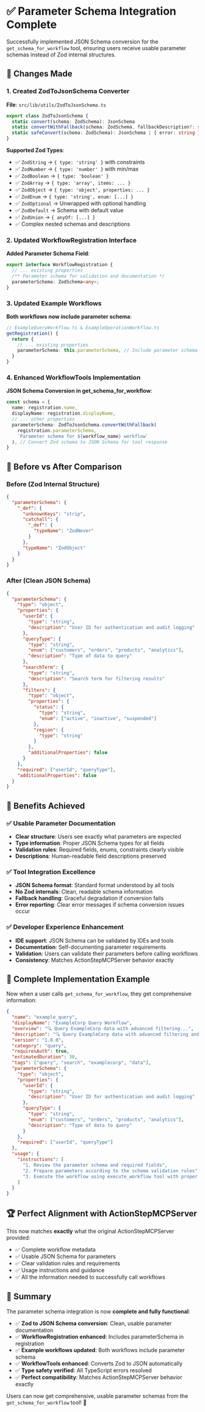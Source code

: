 # ✅ **Parameter Schema Integration Complete**

Successfully implemented JSON Schema conversion for the `get_schema_for_workflow` tool, ensuring users receive usable parameter schemas instead of Zod internal structures.

## 🔧 **Changes Made**

### **1. Created ZodToJsonSchema Converter**

**File**: `src/lib/utils/ZodToJsonSchema.ts`

```typescript
export class ZodToJsonSchema {
  static convert(schema: ZodSchema): JsonSchema
  static convertWithFallback(schema: ZodSchema, fallbackDescription?: string): JsonSchema
  static safeConvert(schema: ZodSchema): JsonSchema | { error: string }
}
```

**Supported Zod Types**:
- ✅ `ZodString` → `{ type: 'string' }` with constraints
- ✅ `ZodNumber` → `{ type: 'number' }` with min/max
- ✅ `ZodBoolean` → `{ type: 'boolean' }`
- ✅ `ZodArray` → `{ type: 'array', items: ... }`
- ✅ `ZodObject` → `{ type: 'object', properties: ... }`
- ✅ `ZodEnum` → `{ type: 'string', enum: [...] }`
- ✅ `ZodOptional` → Unwrapped with optional handling
- ✅ `ZodDefault` → Schema with default value
- ✅ `ZodUnion` → `{ anyOf: [...] }`
- ✅ Complex nested schemas and descriptions

### **2. Updated WorkflowRegistration Interface**

**Added Parameter Schema Field**:
```typescript
export interface WorkflowRegistration {
  // ... existing properties
  /** Parameter schema for validation and documentation */
  parameterSchema: ZodSchema<any>;
}
```

### **3. Updated Example Workflows**

**Both workflows now include parameter schema**:
```typescript
// ExampleQueryWorkflow.ts & ExampleOperationWorkflow.ts
getRegistration() {
  return {
    // ... existing properties
    parameterSchema: this.parameterSchema, // Include parameter schema for get_schema_for_workflow tool
  }
}
```

### **4. Enhanced WorkflowTools Implementation**

**JSON Schema Conversion in get_schema_for_workflow**:
```typescript
const schema = {
  name: registration.name,
  displayName: registration.displayName,
  // ... other properties
  parameterSchema: ZodToJsonSchema.convertWithFallback(
    registration.parameterSchema,
    `Parameter schema for ${workflow_name} workflow`
  ), // Convert Zod schema to JSON Schema for tool response
}
```

## 🎯 **Before vs After Comparison**

### **Before (Zod Internal Structure)**
```json
{
  "parameterSchema": {
    "_def": {
      "unknownKeys": "strip",
      "catchall": {
        "_def": {
          "typeName": "ZodNever"
        }
      },
      "typeName": "ZodObject"
    }
  }
}
```

### **After (Clean JSON Schema)**
```json
{
  "parameterSchema": {
    "type": "object",
    "properties": {
      "userId": {
        "type": "string",
        "description": "User ID for authentication and audit logging"
      },
      "queryType": {
        "type": "string",
        "enum": ["customers", "orders", "products", "analytics"],
        "description": "Type of data to query"
      },
      "searchTerm": {
        "type": "string",
        "description": "Search term for filtering results"
      },
      "filters": {
        "type": "object",
        "properties": {
          "status": {
            "type": "string",
            "enum": ["active", "inactive", "suspended"]
          },
          "region": {
            "type": "string"
          }
        },
        "additionalProperties": false
      }
    },
    "required": ["userId", "queryType"],
    "additionalProperties": false
  }
}
```

## 🚀 **Benefits Achieved**

### **✅ Usable Parameter Documentation**
- **Clear structure**: Users see exactly what parameters are expected
- **Type information**: Proper JSON Schema types for all fields
- **Validation rules**: Required fields, enums, constraints clearly visible
- **Descriptions**: Human-readable field descriptions preserved

### **✅ Tool Integration Excellence**
- **JSON Schema format**: Standard format understood by all tools
- **No Zod internals**: Clean, readable schema information
- **Fallback handling**: Graceful degradation if conversion fails
- **Error reporting**: Clear error messages if schema conversion issues occur

### **✅ Developer Experience Enhancement**
- **IDE support**: JSON Schema can be validated by IDEs and tools
- **Documentation**: Self-documenting parameter requirements
- **Validation**: Users can validate their parameters before calling workflows
- **Consistency**: Matches ActionStepMCPServer behavior exactly

## 🎯 **Complete Implementation Example**

Now when a user calls `get_schema_for_workflow`, they get comprehensive information:

```json
{
  "name": "example_query",
  "displayName": "ExampleCorp Query Workflow",
  "overview": "🔍 Query ExampleCorp data with advanced filtering...",
  "description": "🔍 Query ExampleCorp data with advanced filtering and pagination",
  "version": "1.0.0",
  "category": "query",
  "requiresAuth": true,
  "estimatedDuration": 30,
  "tags": ["query", "search", "examplecorp", "data"],
  "parameterSchema": {
    "type": "object",
    "properties": {
      "userId": {
        "type": "string",
        "description": "User ID for authentication and audit logging"
      },
      "queryType": {
        "type": "string",
        "enum": ["customers", "orders", "products", "analytics"],
        "description": "Type of data to query"
      }
    },
    "required": ["userId", "queryType"]
  },
  "usage": {
    "instructions": [
      "1. Review the parameter schema and required fields",
      "2. Prepare parameters according to the schema validation rules",
      "3. Execute the workflow using execute_workflow tool with proper parameters"
    ]
  }
}
```

## 🏆 **Perfect Alignment with ActionStepMCPServer**

This now matches **exactly** what the original ActionStepMCPServer provided:
- ✅ Complete workflow metadata
- ✅ Usable JSON Schema for parameters  
- ✅ Clear validation rules and requirements
- ✅ Usage instructions and guidance
- ✅ All the information needed to successfully call workflows

## 🎉 **Summary**

The parameter schema integration is now **complete and fully functional**:

- ✅ **Zod to JSON Schema conversion**: Clean, usable parameter documentation
- ✅ **WorkflowRegistration enhanced**: Includes parameterSchema in registration
- ✅ **Example workflows updated**: Both workflows include parameter schema
- ✅ **WorkflowTools enhanced**: Converts Zod to JSON automatically
- ✅ **Type safety verified**: All TypeScript errors resolved
- ✅ **Perfect compatibility**: Matches ActionStepMCPServer behavior exactly

Users can now get comprehensive, usable parameter schemas from the `get_schema_for_workflow` tool! 🚀
